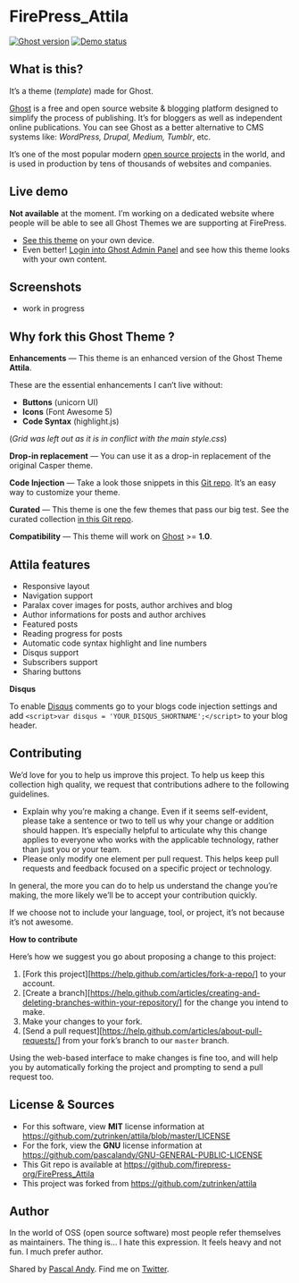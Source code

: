 # FirePress_Attila


[![Ghost version](https://img.shields.io/badge/ghost-v1.x-brightgreen.svg?style=flat-square)](https://github.com/TryGhost/Ghost)
[![Demo status](https://img.shields.io/website-online-offline-brightgreen-red/https/dev.epistrephe.in/steam.svg?label=demo&style=flat-square)](https://play-with-ghost.com/)


## What is this?

It’s a theme (*template*) made for Ghost.

[Ghost](https://ghost.org/) is a free and open source website & blogging platform designed to simplify the process of publishing. It’s for bloggers as well as independent online publications. You can see Ghost as a better alternative to CMS systems like: *WordPress, Drupal, Medium, Tumblr*, etc.

It’s one of the most popular modern [open source projects](https://github.com/TryGhost/Ghost) in the world, and is used in production by tens of thousands of websites and companies.


## Live demo

**Not available** at the moment. I’m working on a dedicated website where people will be able to see all Ghost Themes we are supporting at FirePress.

- [See this theme](#) on your own device.
- Even better! [Login into Ghost Admin Panel](#) and see how this theme looks with your own content. 


## Screenshots

- work in progress


## Why fork this Ghost Theme ?

**Enhancements** — This theme is an enhanced version of the Ghost Theme **Attila**.

These are the essential enhancements I can’t live without:

- **Buttons** (unicorn UI)
- **Icons** (Font Awesome 5)
- **Code Syntax** (highlight.js) 

(*Grid was left out as it is in conflict with the main style.css*)

**Drop-in replacement** — You can use it as a drop-in replacement of the original Casper theme.

**Code Injection** — Take a look those snippets in this [Git repo](https://github.com/firepress-org/Code-Injection-Ghost). It’s an easy way to customize your theme.

**Curated** — This theme is one the few themes that pass our big test. See the curated collection [in this Git repo](https://github.com/firepress-org/Ghost-Theme-Curated-Collection/tree/master/01_go).

**Compatibility** — This theme will work on [Ghost](https://ghost.org/) >= **1.0**.


## Attila features

* Responsive layout
* Navigation support
* Paralax cover images for posts, author archives and blog
* Author informations for posts and author archives
* Featured posts
* Reading progress for posts
* Automatic code syntax highlight and line numbers
* Disqus support
* Subscribers support
* Sharing buttons

**Disqus**

To enable [Disqus](https://disqus.com/) comments go to your blogs code injection settings and add `<script>var disqus = 'YOUR_DISQUS_SHORTNAME';</script>` to your blog header.


## Contributing

We’d love for you to help us improve this project. To help us keep this collection high quality, we request that contributions adhere to the following guidelines.

- Explain why you’re making a change. Even if it seems self-evident, please take a sentence or two to tell us why your change or addition should happen. It’s especially helpful to articulate why this change applies to everyone who works with the applicable technology, rather than just you or your team.
- Please only modify one element per pull request. This helps keep pull requests and feedback focused on a specific project or technology.

In general, the more you can do to help us understand the change you’re making, the more likely we’ll be to accept your contribution quickly.

If we choose not to include your language, tool, or project, it’s not because it’s not awesome.

**How to contribute**

Here’s how we suggest you go about proposing a change to this project:

1. [Fork this project][https://help.github.com/articles/fork-a-repo/] to your account.
2. [Create a branch][https://help.github.com/articles/creating-and-deleting-branches-within-your-repository/] for the change you intend to make.
3. Make your changes to your fork.
4. [Send a pull request][https://help.github.com/articles/about-pull-requests/] from your fork’s branch to our `master` branch.

Using the web-based interface to make changes is fine too, and will help you by automatically forking the project and prompting to send a pull request too.


## License & Sources

- For this software, view **MIT** license information at https://github.com/zutrinken/attila/blob/master/LICENSE
- For the fork, view the **GNU** license information at https://github.com/pascalandy/GNU-GENERAL-PUBLIC-LICENSE
- This Git repo is available at https://github.com/firepress-org/FirePress_Attila
- This project was forked from https://github.com/zutrinken/attila


## Author

In the world of OSS (open source software) most people refer themselves as maintainers. The thing is… I hate this expression. It feels heavy and not fun. I much prefer author.

Shared by [Pascal Andy](https://pascalandy.com/blog/now/). Find me on [Twitter](https://twitter.com/askpascalandy).
